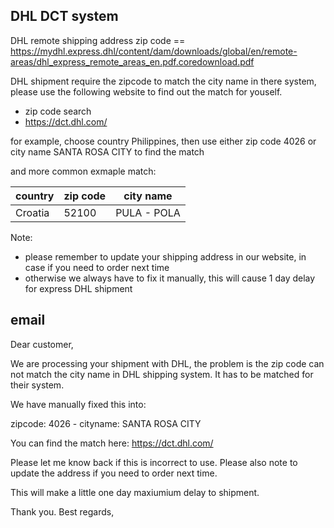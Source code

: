 


## DHL DCT system 


DHL remote shipping address zip code == https://mydhl.express.dhl/content/dam/downloads/global/en/remote-areas/dhl_express_remote_areas_en.pdf.coredownload.pdf


DHL shipment require the zipcode to match the city name in there system, please use the following website to find out the match for youself.

- zip code search 
- https://dct.dhl.com/

for example, choose country Philippines, then use either zip code 4026 or city name SANTA ROSA CITY to find the match 

and more common exmaple match: 

| country | zip code | city name   |
| ------- | -------- | ----------- |
| Croatia | 52100    | PULA - POLA |

Note: 
- please remember to update your shipping address in our website, in case if you need to order next time 
- otherwise we always have to fix it manually, this will cause 1 day delay for express DHL shipment 





## email 

Dear customer,

We are processing your shipment with DHL, the problem is the zip code can not match the city name in DHL shipping system. It has to be matched for their system.

We have manually fixed this into:

zipcode: 4026 - cityname: SANTA ROSA CITY

You can find the match here: https://dct.dhl.com/

Please let me know back if this is incorrect to use. Please also note to update the address if you need to order next time. 

This will make a little one day maxiumium delay to shipment.

Thank you. Best regards, 
